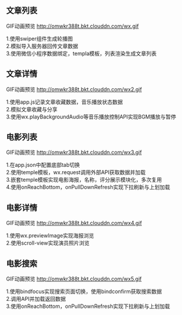 ## 文章列表
GIF动画预览
http://omwkr388t.bkt.clouddn.com/wx.gif 

1.使用swiper组件生成轮播图  
2.模拟导入服务器回传文章数据  
3.使用微信小程序数据绑定，templa模板，列表渲染生成文章列表

## 文章详情
GIF动画预览
http://omwkr388t.bkt.clouddn.com/wx2.gif  

1.使用app.js记录文章收藏数据，音乐播放状态数据  
2.模拟文章收藏与分享  
3.使用wx.playBackgroundAudio等音乐播放控制API实现BGM播放与暂停  

## 电影列表
GIF动画预览
http://omwkr388t.bkt.clouddn.com/wx3.gif 

1.在app.json中配置底部tab切换  
2.使用temple模板，wx.request调用外部API获取数据并加载    
3.嵌套temple模板实现电影海报，名称，评分展示模块化，多次复用   
4.使用onReachBottom，onPullDownRefresh实现下拉刷新与上划加载

## 电影详情
GIF动画预览
http://omwkr388t.bkt.clouddn.com/wx4.gif 

1.使用wx.previewImage实现海报浏览   
2.使用scroll-view实现演员照片浏览    

## 电影搜索
GIF动画预览
http://omwkr388t.bkt.clouddn.com/wx5.gif  

1.使用bindfocus实现搜索页面切换，使用bindconfirm获取搜索数据  
2.调用API并加载返回数据  
3.使用onReachBottom，onPullDownRefresh实现下拉刷新与上划加载






